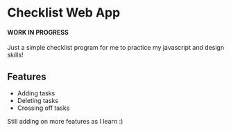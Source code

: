 
# Checklist Web App

#### WORK IN PROGRESS

Just a simple checklist program for me to practice my javascript and design skills!

## Features

- Adding tasks
- Deleting tasks
- Crossing off tasks

Still adding on more features as I learn :)
